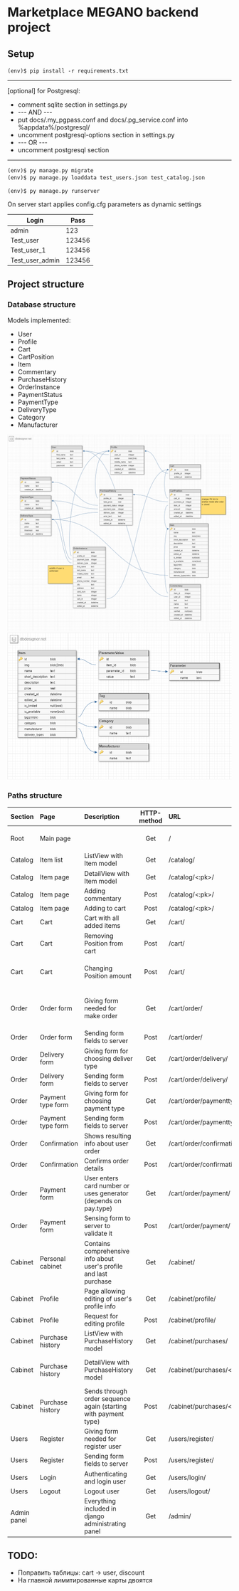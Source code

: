 # Marketplace MEGANO backend project

## Setup

```
(env)$ pip install -r requirements.txt
```

---
[optional] for Postgresql:

- comment sqlite section in settings.py
- --- AND ---
- put docs/.my_pgpass.conf and docs/.pg_service.conf into %appdata%/postgresql/
- uncomment postgresql-options section in settings.py
- --- OR ---
- uncomment postgresql section 
---

```
(env)$ py manage.py migrate
(env)$ py manage.py loaddata test_users.json test_catalog.json
```


```
(env)$ py manage.py runserver
```

On server start applies config.cfg parameters as dynamic settings

| **Login**       | **Pass** |
|-----------------|----------|
| admin           | 123      |
| Test_user       | 123456   |
| Test_user_1     | 123456   |
| Test_user_admin | 123456   |

 
 




## Project structure

### Database structure
Models implemented:
- User
- Profile
- Cart
- CartPosition
- Item
- Commentary
- PurchaseHistory
- OrderInstance
- PaymentStatus
- PaymentType
- DeliveryType
- Category
- Manufacturer

![db template image](docs/db_template.png)
![db template image 2](docs/db_template_2.png)

### Paths structure
| **Section** | **Page**          | **Description**                                                    | **HTTP-method** | **URL**                   | **Commentary**                                   |
|:------------|:------------------|:-------------------------------------------------------------------|:---------------:|:--------------------------|:-------------------------------------------------|
| Root        | Main page         |                                                                    |       Get       | /                         | Includes categories, offers etc.                 |
| Catalog     | Item list         | ListView with Item model                                           |       Get       | /catalog/                 |                                                  |
| Catalog     | Item page         | DetailView with Item model                                         |       Get       | /catalog/<:pk>/           |                                                  |
| Catalog     | Item page         | Adding commentary                                                  |      Post       | /catalog/<:pk>/           |                                                  |
| Catalog     | Item page         | Adding to cart                                                     |      Post       | /catalog/<:pk>/           |                                                  |
| Cart        | Cart              | Cart with all added items                                          |       Get       | /cart/                    |                                                  |
| Cart        | Cart              | Removing Position from cart                                        |      Post       | /cart/                    | {'delete': <position_id>}                        |
| Cart        | Cart              | Changing Position amount                                           |      Post       | /cart/                    | {'add': <position_id>} or {'sub': <position_id>} |
| Order       | Order form        | Giving form needed for make order                                  |       Get       | /cart/order/              | Fields are autofilled in case of authorized user |
| Order       | Order form        | Sending form fields to server                                      |      Post       | /cart/order/              | Redirects to ./delivery                          |
| Order       | Delivery form     | Giving form for choosing deliver type                              |       Get       | /cart/order/delivery/     |                                                  |
| Order       | Delivery form     | Sending form fields to server                                      |      Post       | /cart/order/delivery/     | Redirects to ./paymenttype                       |
| Order       | Payment type form | Giving form for choosing payment type                              |       Get       | /cart/order/paymenttype/  |                                                  |
| Order       | Payment type form | Sending form fields to server                                      |      Post       | /cart/order/paymenttype/  | Redirects to ./paymenttype                       |
| Order       | Confirmation      | Shows resulting info about user order                              |       Get       | /cart/order/confirmation/ |                                                  |
| Order       | Confirmation      | Confirms order details                                             |      Post       | /cart/order/confirmation/ | Redirects to ./payment                           |
| Order       | Payment form      | User enters card number or uses generator (depends on pay.type)    |       Get       | /cart/order/payment/      |                                                  |
| Order       | Payment form      | Sensing form to server to validate it                              |      Post       | /cart/order/payment/      | Sends HttpResponse afterwards                    |
| Cabinet     | Personal cabinet  | Contains comprehensive info about user's profile and last purchase |       Get       | /cabinet/                 |                                                  |
| Cabinet     | Profile           | Page allowing editing of user's profile info                       |       Get       | /cabinet/profile/         |                                                  |
| Cabinet     | Profile           | Request for editing profile                                        |      Post       | /cabinet/profile/         |                                                  |
| Cabinet     | Purchase history  | ListView with PurchaseHistory model                                |       Get       | /cabinet/purchases/       |                                                  |
| Cabinet     | Purchase history  | DetailView with PurchaseHistory model                              |       Get       | /cabinet/purchases/<:pk>/ | Contains immutable fields and full order info    |
| Cabinet     | Purchase history  | Sends through order sequence again (starting with payment type)    |      Post       | /cabinet/purchases/<:pk>/ |                                                  |
| Users       | Register          | Giving form needed for register user                               |       Get       | /users/register/          |                                                  |
| Users       | Register          | Sending form fields to server                                      |      Post       | /users/register/          |                                                  |
| Users       | Login             | Authenticating and login user                                      |       Get       | /users/login/             |                                                  |
| Users       | Logout            | Logout user                                                        |       Get       | /users/logout/            |                                                  |
| Admin panel |                   | Everything included in django administrating panel                 |       Get       | /admin/                   | Admin rights are required                        |



## TODO:

- Поправить таблицы: cart -> user, discount
- На главной лимитированные карты двоятся